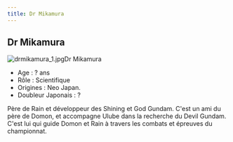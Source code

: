 ```yaml
---
title: Dr Mikamura
---
```


Dr Mikamura
-----------

![drmikamura_1.jpg](/images/stories/saga/ggundam/images/persos/drmikamura_1.jpg)Dr Mikamura   
- Age : ? ans   
- Rôle : Scientifique   
- Origines : Neo Japan.   
- Doubleur Japonais : ?   
  
Père de Rain et développeur des Shining et God Gundam. C'est un ami du père de Domon, et accompagne Ulube dans la recherche du Devil Gundam. C'est lui qui guide Domon et Rain à travers les combats et épreuves du championnat.  

